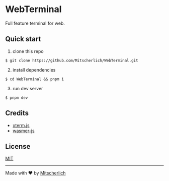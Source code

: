 # WebTerminal

Full feature terminal for web.

## Quick start

1. clone this repo

```shell
$ git clone https://github.com/Mitscherlich/WebTerminal.git
```

2. install dependencies

```shell
$ cd WebTerminal && pnpm i
```

3. run dev server

```shell
$ pnpm dev
```

## Credits

- [xterm.js](https://github.com/xtermjs/xterm.js)
- [wasmer-js](https://github.com/wasmerio/wasmer-js)

## License

[MIT](LICENSE)

---

Made with ❤️ by [Mitscherlich](https://github.com/mitscherlich)
